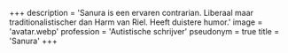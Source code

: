 +++
description = 'Sanura is een ervaren contrarian. Liberaal maar traditionalistischer dan Harm van Riel. Heeft duistere humor.'
image = 'avatar.webp'
profession = 'Autistische schrijver'
pseudonym = true
title = 'Sanura'
+++

